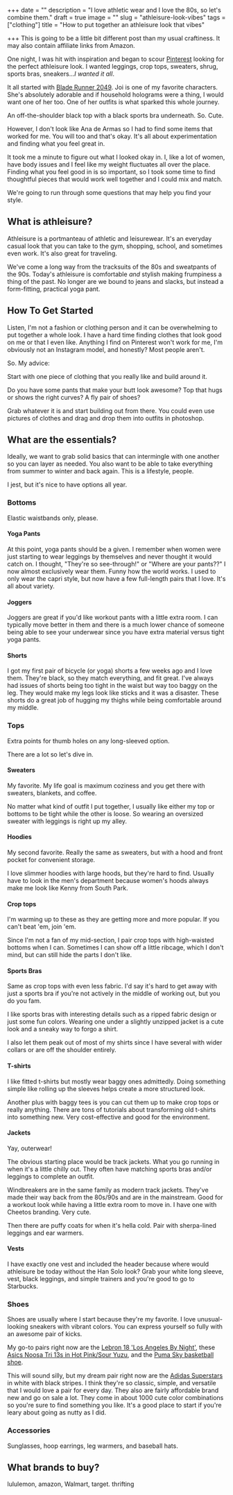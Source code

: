 +++
date = ""
description = "I love athletic wear and I love the 80s, so let's combine them."
draft = true
image = ""
slug = "athleisure-look-vibes"
tags = ["clothing"]
title = "How to put together an athleisure look that vibes"

+++
This is going to be a little bit different post than my usual craftiness. It may also contain affiliate links from Amazon.

One night, I was hit with inspiration and began to scour [Pinterest](https://www.pinterest.com/codyscraftcorner) looking for the perfect athleisure look. I wanted leggings, crop tops, sweaters, shrug, sports bras, sneakers..._I wanted it all_.

It all started with [Blade Runner 2049](https://www.rottentomatoes.com/m/blade_runner_2049). Joi is one of my favorite characters. She's absolutely adorable and if household holograms were a thing, I would want one of her too. One of her outfits is what sparked this whole journey.

An off-the-shoulder black top with a black sports bra underneath. So. Cute.

However, I don't look like Ana de Armas so I had to find some items that worked for me. You will too and that's okay. It's all about experimentation and finding what you feel great in.

It took me a minute to figure out what I looked okay in. I, like a lot of women, have body issues and I feel like my weight fluctuates all over the place. Finding what you feel good in is so important, so I took some time to find thoughtful pieces that would work well together and I could mix and match.

We're going to run through some questions that may help you find your style.

## What is athleisure?

Athleisure is a portmanteau of athletic and leisurewear. It's an everyday casual look that you can take to the gym, shopping, school, and sometimes even work. It's also great for traveling.

We've come a long way from the tracksuits of the 80s and sweatpants of the 90s. Today's athleisure is comfortable _and_ stylish making frumpiness a thing of the past. No longer are we bound to jeans and slacks, but instead a form-fitting, practical yoga pant.

## How To Get Started

Listen, I'm not a fashion or clothing person and it can be overwhelming to put together a whole look. I have a hard time finding clothes that look good on me or that I even like. Anything I find on Pinterest won't work for me, I'm obviously not an Instagram model, and honestly? Most people aren't.

So. My advice:

Start with one piece of clothing that you really like and build around it.

Do you have some pants that make your butt look awesome? Top that hugs or shows the right curves? A fly pair of shoes?

Grab whatever it is and start building out from there. You could even use pictures of clothes and drag and drop them into outfits in photoshop.

## What are the essentials?

Ideally, we want to grab solid basics that can intermingle with one another so you can layer as needed. You also want to be able to take everything from summer to winter and back again. This is a lifestyle, people.

I jest, but it's nice to have options all year.

### Bottoms

Elastic waistbands only, please.

#### Yoga Pants

At this point, yoga pants should be a given. I remember when women were just starting to wear leggings by themselves and never thought it would catch on. I thought, "They're so see-through!" or "Where are your pants??" I now almost exclusively wear them. Funny how the world works. I used to only wear the capri style, but now have a few full-length pairs that I love. It's all about variety.

#### Joggers

Joggers are great if you'd like workout pants with a little extra room. I can typically move better in them and there is a much lower chance of someone being able to see your underwear since you have extra material versus tight yoga pants.

#### Shorts

I got my first pair of bicycle (or yoga) shorts a few weeks ago and I love them. They're black, so they match everything, and fit great. I've always had issues of shorts being too tight in the waist but way too baggy on the leg. They would make my legs look like sticks and it was a disaster. These shorts do a great job of hugging my thighs while being comfortable around my middle.

### Tops

Extra points for thumb holes on any long-sleeved option.

There are a lot so let's dive in.

#### Sweaters

My favorite. My life goal is maximum coziness and you get there with sweaters, blankets, and coffee.

No matter what kind of outfit I put together, I usually like either my top or bottoms to be tight while the other is loose. So wearing an oversized sweater with leggings is right up my alley.

#### Hoodies

My second favorite. Really the same as sweaters, but with a hood and front pocket for convenient storage.

I love slimmer hoodies with large hoods, but they're hard to find. Usually have to look in the men's department because women's hoods always make me look like Kenny from South Park.

#### Crop tops

I'm warming up to these as they are getting more and more popular. If you can't beat 'em, join 'em.

Since I'm not a fan of my mid-section, I pair crop tops with high-waisted bottoms when I can. Sometimes I can show off a little ribcage, which I don't mind, but can still hide the parts I don't like.

#### Sports Bras

Same as crop tops with even less fabric. I'd say it's hard to get away with just a sports bra if you're not actively in the middle of working out, but you do you fam.

I like sports bras with interesting details such as a ripped fabric design or just some fun colors. Wearing one under a slightly unzipped jacket is a cute look and a sneaky way to forgo a shirt.

I also let them peak out of most of my shirts since I have several with wider collars or are off the shoulder entirely.

#### T-shirts

I like fitted t-shirts but mostly wear baggy ones admittedly. Doing something simple like rolling up the sleeves helps create a more structured look.

Another plus with baggy tees is you can cut them up to make crop tops or really anything. There are tons of tutorials about transforming old t-shirts into something new. Very cost-effective and good for the environment.

#### Jackets

Yay, outerwear! 

The obvious starting place would be track jackets. What you go running in when it's a little chilly out. They often have matching sports bras and/or leggings to complete an outfit.

Windbreakers are in the same family as modern track jackets. They've made their way back from the 80s/90s and are in the mainstream. Good for a workout look while having a little extra room to move in. I have one with Cheetos branding. Very cute.

Then there are puffy coats for when it's hella cold. Pair with sherpa-lined leggings and ear warmers.

#### Vests

I have exactly one vest and included the header because where would athleisure be today without the Han Solo look? Grab your white long sleeve, vest, black leggings, and simple trainers and you're good to go to Starbucks.

### Shoes

Shoes are usually where I start because they're my favorite. I love unusual-looking sneakers with vibrant colors. You can express yourself so fully with an awesome pair of kicks.

My go-to pairs right now are the [Lebron 18 'Los Angeles By Night'](https://www.goat.com/sneakers/lebron-18-db8148-600?utm_source=google_int&utm_medium=google_shopping_int&utm_campaign=14323870519_134709671228&utm_content=540105504230_&utm_term=194497786315&gclid=CjwKCAiA3L6PBhBvEiwAINlJ9HRGkxbSBje_DiSm0Vvn9QpltUMEwYSN23UHOrKNj8BqliOd0mzG3BoCPSkQAvD_BwE), these[ Asics Noosa Tri 13s in Hot Pink/Sour Yuzu](https://www.asics.com/us/en-us/noosa-tri-13/p/ANA_1012B010-700.html?width=Standard), and the [Puma Sky basketball shoe](https://www.amazon.com/PUMA-Modern-Easter-Basketball-Sneakers/dp/B08HDPMB8X).

This will sound silly, but my dream pair right now are the [Adidas Superstars](https://www.adidas.com/us/superstar-shoes/FV3284.html) in white with black stripes. I think they're so classic, simple, and versatile that I would love a pair for every day. They also are fairly affordable brand new and go on sale a lot. They come in about 1000 cute color combinations so you're sure to find something you like. It's a good place to start if you're leary about going as nutty as I did.

### Accessories

Sunglasses, hoop earrings, leg warmers, and baseball hats.

## What brands to buy?

lululemon, amazon, Walmart, target. thrifting